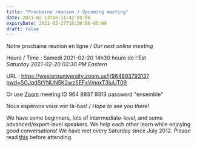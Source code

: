 ```yaml
---
title: "Prochaine réunion / Upcoming meeting"
date: 2021-02-13T16:11:42-05:00
expiryDate: 2021-02-27T16:30:00-05:00
draft: false
---
```


Notre prochaine réunion en ligne / _Our next online meeting_

Heure / Time
: Samedi 2021-02-20 14h30 heure de l'Est  
  _Saturday 2021-02-20 02:30 PM Eastern_

URL
: https://westernuniversity.zoom.us/j/96489379313?pwd=SGJqdStYNUN5K2wzSEFxVmoxT3luUT09

Or use [Zoom](https://zoom.us/) meeting ID 964 8937 9313 password "ensemble"
<!--more-->

Nous espérons vous voir là-bas! / _Hope to see you there!_

We have some beginners, lots of intermediate-level, and some advanced/expert-level speakers. We help each other learn while enjoying good conversations! We have met every Saturday since July 2012. Please read [this](/about/) before attending.
